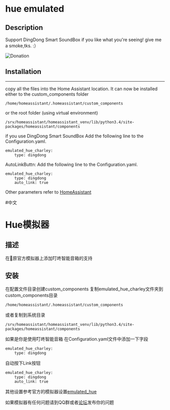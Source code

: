# hue emulated
## Description
Support DingDong Smart SoundBox
if you like what you're seeing! give me a smoke,tks. :）

![Donation](https://raw.githubusercontent.com/charleyzhu/HomeAssistant_Components/master/Images/Donation.png)


## Installation
------
copy all the files into the Home Assistant location. It can now be installed either to the custom_components folder 
 ```
 /home/homeassistant/.homeassistant/custom_components
 ```
 or the root folder (using virtual environment)
 ```
 /srv/homeassistant/homeassistant_venv/lib/python3.4/site-packages/homeassistant/components
 ```
if you use DingDong Smart SoundBox
Add the following line to the Configuration.yaml.
```
emulated_hue_charley:
    type: dingdong
```

AutoLinkButtn:
Add the following line to the Configuration.yaml.
```
emulated_hue_charley:
    type: dingdong
    auto_link: true
```

Other parameters refer to [HomeAssistant](https://home-assistant.io/components/emulated_hue/)


#中文

# Hue模拟器
## 描述
在原官方模拟器上添加叮咚智能音箱的支持

## 安装
在配置文件目录创建custom_components
复制emulated_hue_charley文件夹到custom_components目录
 ```
 /home/homeassistant/.homeassistant/custom_components
 ```
或者复制到系统目录
 ```
 /srv/homeassistant/homeassistant_venv/lib/python3.4/site-packages/homeassistant/components
 ```

如果是你是使用叮咚智能音箱
在Configuration.yaml文件中添加一下字段
```
emulated_hue_charley:
    type: dingdong
```
自动按下Link按钮
```
emulated_hue_charley:
    type: dingdong
    auto_link: true
```

其他设置参考官方的模拟器设置[emulated_hue](https://home-assistant.io/components/emulated_hue/)

如果模拟器有任何问题请到QQ群或者[论坛](https://bbs.hassbian.com/thread-3135-1-1.html)发布你的问题
